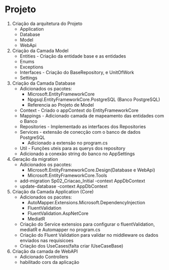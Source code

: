 # Projeto

1. Criação da arquitetura do Projeto
    - Application
    - Database
    - Model
    - WebApi
2. Criação da Camada Model
    - Entities - Criação da entidade base e as entidades
    - Enums
    - Exceptions
    - Interfaces -  Criação do BaseRepository, e UnitOfWork
    - Settings
3. Criação da Camada Database
    - Adicionados os pacotes:
        - Microsoft.EntityFrameworkCore
        - Npgsql.EntityFrameworkCore.PostgreSQL (Banco PostgreSQL)
        - Referencia ao Projeto de Model
    - Context - Criado o appContext do EntityFrameworkCore
    - Mappings - Adicionado camada de mapeamento das entidades com o Banco
    - Repositories - Implementado as interfaces dos Repositories
    - Services - extensão de conecção com o banco de dados PostgreSQL
        - Adicionado a extensão no program.cs
    - Util - Funções uteis para as querys dos repository
    - Adicionado a conexão string do banco no AppSettings
4. Geração da migration
    - Adicionados os pacotes:
        - Microsoft.EntityFrameworkCore.Design(Database e WebApi)
        - Microsoft.EntityFrameworkCore.Tools
    - add-migration Sp02_Criacao_Initial -context AppDbContext
    - update-database -context AppDbContext
5. Criação da Camada Application (Core)
    - Adicionados os pacotes:
        - AutoMapper.Extensions.Microsoft.DependencyInjection
        - FluentValidation
        - FluentValidation.AspNetCore
        - MediatR
    - Criação do Service extensios para configurar o fluentValidation, mediatR e Automapper no program.cs
    - Criação do Fluent Validation para validar no middleware os dados enviados nas requisicoes
    - Criação dos UseCases(falta criar IUseCaseBase)
6. Criação da camada de WebAPI
    - Adicionado Controllers
    - habilitado cors da aplicação
